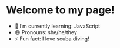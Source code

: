 # Welcome to my page!

- 🌱 I’m currently learning: JavaScript
- 😄 Pronouns: she/he/they
- ⚡ Fun fact: I love scuba diving!
